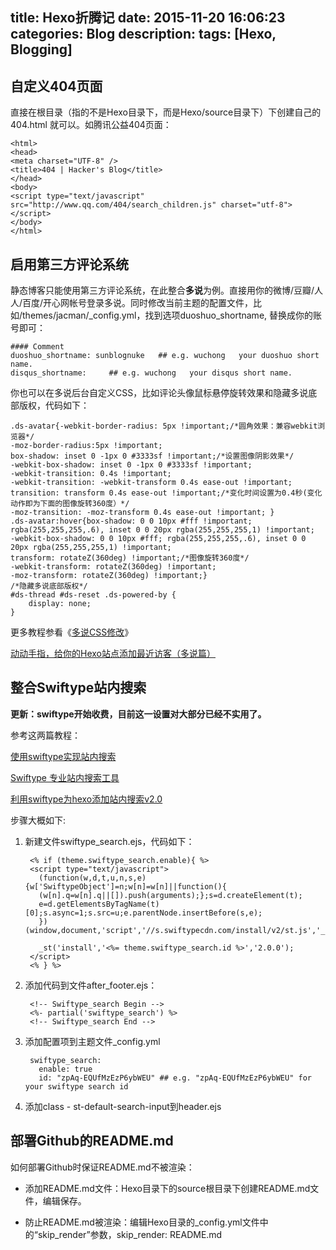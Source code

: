 title: Hexo折腾记
date: 2015-11-20 16:06:23
categories: Blog
description:
tags: [Hexo, Blogging]
---

## 自定义404页面

直接在根目录（指的不是Hexo目录下，而是Hexo/source目录下）下创建自己的 404.html 就可以。如腾讯公益404页面：

	<html>
	<head>
	<meta charset="UTF-8" />
	<title>404 | Hacker's Blog</title>                   
	</head>
	<body>
	<script type="text/javascript" src="http://www.qq.com/404/search_children.js" charset="utf-8"></script>
	</body>
	</html>


## 启用第三方评论系统

静态博客只能使用第三方评论系统，在此整合**多说**为例。直接用你的微博/豆瓣/人人/百度/开心网帐号登录多说。同时修改当前主题的配置文件，比如/themes/jacman/_config.yml，找到选项duoshuo_shortname, 替换成你的账号即可：

	#### Comment
	duoshuo_shortname: sunblognuke   ## e.g. wuchong   your duoshuo short name.
	disqus_shortname:     ## e.g. wuchong   your disqus short name.

你也可以在多说后台自定义CSS，比如评论头像鼠标悬停旋转效果和隐藏多说底部版权，代码如下：

	.ds-avatar{-webkit-border-radius: 5px !important;/*圆角效果：兼容webkit浏览器*/
	-moz-border-radius:5px !important;
	box-shadow: inset 0 -1px 0 #3333sf !important;/*设置图像阴影效果*/
	-webkit-box-shadow: inset 0 -1px 0 #3333sf !important;
	-webkit-transition: 0.4s !important;
	-webkit-transition: -webkit-transform 0.4s ease-out !important;
	transition: transform 0.4s ease-out !important;/*变化时间设置为0.4秒(变化动作即为下面的图像旋转360度）*/
	-moz-transition: -moz-transform 0.4s ease-out !important; }
	.ds-avatar:hover{box-shadow: 0 0 10px #fff !important; rgba(255,255,255,.6), inset 0 0 20px rgba(255,255,255,1) !important;
	-webkit-box-shadow: 0 0 10px #fff; rgba(255,255,255,.6), inset 0 0 20px rgba(255,255,255,1) !important;
	transform: rotateZ(360deg) !important;/*图像旋转360度*/
	-webkit-transform: rotateZ(360deg) !important;
	-moz-transform: rotateZ(360deg) !important;}
	/*隐藏多说底部版权*/
	#ds-thread #ds-reset .ds-powered-by {
		display: none;
	}

更多教程参看《[多说CSS修改](http://dev.duoshuo.com/threads/4ff1cfd0397309552c000017)》

[动动手指，给你的Hexo站点添加最近访客（多说篇）](http://www.arao.me/2015/hexo-next-theme-optimize-duoshuo/)

## 整合Swiftype站内搜索

__更新：swiftype开始收费，目前这一设置对大部分已经不实用了。__

参考这两篇教程：

[使用swiftype实现站内搜索](http://opiece.me/2015/04/16/site-search-by-swiftype/)

[Swiftype 专业站内搜索工具](http://gsgundam.com/2015-03-03-swiftype-professional-search-tool/)

[利用swiftype为hexo添加站内搜索v2.0](http://www.jerryfu.net/post/search-engine-for-hexo-with-swiftype-v2.html)

步骤大概如下:

1. 新建文件swiftype_search.ejs，代码如下：

		<% if (theme.swiftype_search.enable){ %>
		<script type="text/javascript">
		  (function(w,d,t,u,n,s,e){w['SwiftypeObject']=n;w[n]=w[n]||function(){
		  (w[n].q=w[n].q||[]).push(arguments);};s=d.createElement(t);
		  e=d.getElementsByTagName(t)[0];s.async=1;s.src=u;e.parentNode.insertBefore(s,e);
		  })(window,document,'script','//s.swiftypecdn.com/install/v2/st.js','_st');
		
		  _st('install','<%= theme.swiftype_search.id %>','2.0.0');
		</script>
		<% } %>

2. 添加代码到文件after_footer.ejs：

		<!-- Swiftype_search Begin -->
		<%- partial('swiftype_search') %>
		<!-- Swiftype_search End -->

2. 添加配置项到主题文件_config.yml

		swiftype_search:
		  enable: true
		  id: "zpAq-EQUfMzEzP6ybWEU" ## e.g. "zpAq-EQUfMzEzP6ybWEU" for your swiftype search id

3. 添加class - st-default-search-input到header.ejs

## 部署Github的README.md

如何部署Github时保证README.md不被渲染：

- 添加README.md文件：Hexo目录下的source根目录下创建README.md文件，编辑保存。

- 防止README.md被渲染：编辑Hexo目录的_config.yml文件中的“skip_render”参数，skip_render: README.md

